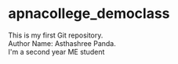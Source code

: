 # apnacollege_democlass
This is my first Git repository.
<br>
Author Name: Asthashree Panda. 
<br>
I'm a second year ME student
